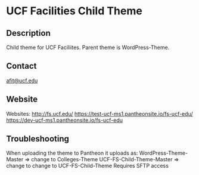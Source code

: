 # UCF Facilities Child Theme

## Description
Child theme for UCF Faciliites. Parent theme is WordPress-Theme.

## Contact
afit@ucf.edu

## Website
Websites:
http://fs.ucf.edu/
https://test-ucf-ms1.pantheonsite.io/fs-ucf-edu/
https://dev-ucf-ms1.pantheonsite.io/fs-ucf-edu

## Troubleshooting
When uploading the theme to Pantheon it uploads as:
WordPress-Theme-Master => change to Colleges-Theme
UCF-FS-Child-Theme-Master => change to change to UCF-FS-Child-Theme
Requires SFTP access